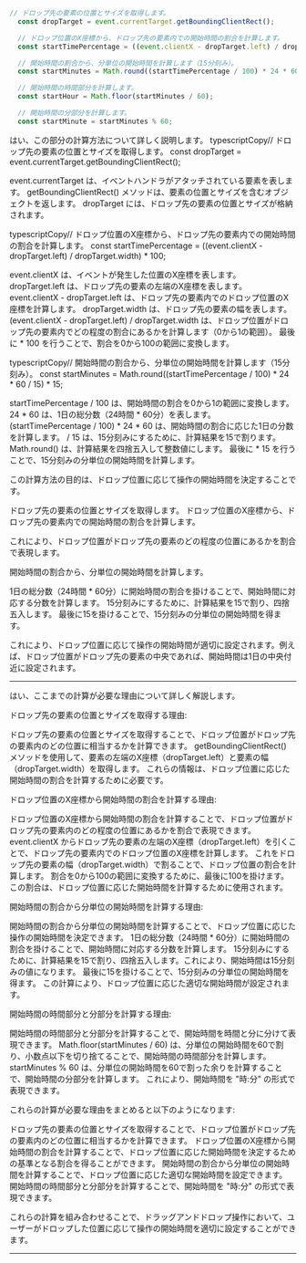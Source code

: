 ```js
// ドロップ先の要素の位置とサイズを取得します。
  const dropTarget = event.currentTarget.getBoundingClientRect();

  // ドロップ位置のX座標から、ドロップ先の要素内での開始時間の割合を計算します。
  const startTimePercentage = ((event.clientX - dropTarget.left) / dropTarget.width) * 100;

  // 開始時間の割合から、分単位の開始時間を計算します（15分刻み）。
  const startMinutes = Math.round((startTimePercentage / 100) * 24 * 60 / 15) * 15;

  // 開始時間の時間部分を計算します。
  const startHour = Math.floor(startMinutes / 60);

  // 開始時間の分部分を計算します。
  const startMinute = startMinutes % 60;
```

はい、この部分の計算方法について詳しく説明します。
typescriptCopy// ドロップ先の要素の位置とサイズを取得します。
const dropTarget = event.currentTarget.getBoundingClientRect();

event.currentTarget は、イベントハンドラがアタッチされている要素を表します。
getBoundingClientRect() メソッドは、要素の位置とサイズを含むオブジェクトを返します。
dropTarget には、ドロップ先の要素の位置とサイズが格納されます。

typescriptCopy// ドロップ位置のX座標から、ドロップ先の要素内での開始時間の割合を計算します。
const startTimePercentage = ((event.clientX - dropTarget.left) / dropTarget.width) * 100;

event.clientX は、イベントが発生した位置のX座標を表します。
dropTarget.left は、ドロップ先の要素の左端のX座標を表します。
event.clientX - dropTarget.left は、ドロップ先の要素内でのドロップ位置のX座標を計算します。
dropTarget.width は、ドロップ先の要素の幅を表します。
(event.clientX - dropTarget.left) / dropTarget.width は、ドロップ位置がドロップ先の要素内でどの程度の割合にあるかを計算します（0から1の範囲）。
最後に * 100 を行うことで、割合を0から100の範囲に変換します。

typescriptCopy// 開始時間の割合から、分単位の開始時間を計算します（15分刻み）。
const startMinutes = Math.round((startTimePercentage / 100) * 24 * 60 / 15) * 15;

startTimePercentage / 100 は、開始時間の割合を0から1の範囲に変換します。
24 * 60 は、1日の総分数（24時間 * 60分）を表します。
(startTimePercentage / 100) * 24 * 60 は、開始時間の割合に応じた1日の分数を計算します。
/ 15 は、15分刻みにするために、計算結果を15で割ります。
Math.round() は、計算結果を四捨五入して整数値にします。
最後に * 15 を行うことで、15分刻みの分単位の開始時間を計算します。

この計算方法の目的は、ドロップ位置に応じて操作の開始時間を決定することです。

ドロップ先の要素の位置とサイズを取得します。
ドロップ位置のX座標から、ドロップ先の要素内での開始時間の割合を計算します。

これにより、ドロップ位置がドロップ先の要素のどの程度の位置にあるかを割合で表現します。


開始時間の割合から、分単位の開始時間を計算します。

1日の総分数（24時間 * 60分）に開始時間の割合を掛けることで、開始時間に対応する分数を計算します。
15分刻みにするために、計算結果を15で割り、四捨五入します。
最後に15を掛けることで、15分刻みの分単位の開始時間を得ます。



これにより、ドロップ位置に応じて操作の開始時間が適切に設定されます。例えば、ドロップ位置がドロップ先の要素の中央であれば、開始時間は1日の中央付近に設定されます。


-------------------------------------------------

はい、ここまでの計算が必要な理由について詳しく解説します。

ドロップ先の要素の位置とサイズを取得する理由:

ドロップ先の要素の位置とサイズを取得することで、ドロップ位置がドロップ先の要素内のどの位置に相当するかを計算できます。
getBoundingClientRect() メソッドを使用して、要素の左端のX座標（dropTarget.left）と要素の幅（dropTarget.width）を取得します。
これらの情報は、ドロップ位置に応じた開始時間の割合を計算するために必要です。


ドロップ位置のX座標から開始時間の割合を計算する理由:

ドロップ位置のX座標から開始時間の割合を計算することで、ドロップ位置がドロップ先の要素内のどの程度の位置にあるかを割合で表現できます。
event.clientX からドロップ先の要素の左端のX座標（dropTarget.left）を引くことで、ドロップ先の要素内でのドロップ位置のX座標を計算します。
これをドロップ先の要素の幅（dropTarget.width）で割ることで、ドロップ位置の割合を計算します。
割合を0から100の範囲に変換するために、最後に100を掛けます。
この割合は、ドロップ位置に応じた開始時間を計算するために使用されます。


開始時間の割合から分単位の開始時間を計算する理由:

開始時間の割合から分単位の開始時間を計算することで、ドロップ位置に応じた操作の開始時間を決定できます。
1日の総分数（24時間 * 60分）に開始時間の割合を掛けることで、開始時間に対応する分数を計算します。
15分刻みにするために、計算結果を15で割り、四捨五入します。これにより、開始時間は15分刻みの値になります。
最後に15を掛けることで、15分刻みの分単位の開始時間を得ます。
この計算により、ドロップ位置に応じた適切な開始時間が設定されます。


開始時間の時間部分と分部分を計算する理由:

開始時間の時間部分と分部分を計算することで、開始時間を時間と分に分けて表現できます。
Math.floor(startMinutes / 60) は、分単位の開始時間を60で割り、小数点以下を切り捨てることで、開始時間の時間部分を計算します。
startMinutes % 60 は、分単位の開始時間を60で割った余りを計算することで、開始時間の分部分を計算します。
これにより、開始時間を "時:分" の形式で表現できます。



これらの計算が必要な理由をまとめると以下のようになります:

ドロップ先の要素の位置とサイズを取得することで、ドロップ位置がドロップ先の要素内のどの位置に相当するかを計算できます。
ドロップ位置のX座標から開始時間の割合を計算することで、ドロップ位置に応じた開始時間を決定するための基準となる割合を得ることができます。
開始時間の割合から分単位の開始時間を計算することで、ドロップ位置に応じた適切な開始時間を設定できます。
開始時間の時間部分と分部分を計算することで、開始時間を "時:分" の形式で表現できます。

これらの計算を組み合わせることで、ドラッグアンドドロップ操作において、ユーザーがドロップした位置に応じて操作の開始時間を適切に設定することができます。

-----------------------------------------------------